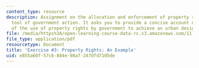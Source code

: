 ```yaml
---
content_type: resource
description: Assignment on the allocation and enforcement of property rights as a
  tool of government action. It asks you to provide a concise account of examples
  of the use of property rights by government to achieve an urban design policy.
file: /media/https%3A/open-learning-course-data-rc.s3.amazonaws.com/11-337j-urban-design-policy-and-action-spring-2007/e855a60f57c6884e98a7247dfd7105de_exercise3.pdf
file_type: application/pdf
resourcetype: Document
title: 'Exercise #3: Property Rights: An Example'
uid: e855a60f-57c6-884e-98a7-247dfd7105de
---
```

